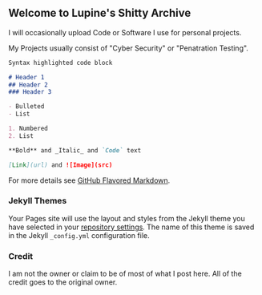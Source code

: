 ## Welcome to Lupine's Shitty Archive

I will occasionally upload Code or Software I use for personal projects.

My Projects usually consist of "Cyber Security" or "Penatration Testing".
 


```markdown
Syntax highlighted code block

# Header 1
## Header 2
### Header 3

- Bulleted
- List

1. Numbered
2. List

**Bold** and _Italic_ and `Code` text

[Link](url) and ![Image](src)
```

For more details see [GitHub Flavored Markdown](https://guides.github.com/features/mastering-markdown/).

### Jekyll Themes

Your Pages site will use the layout and styles from the Jekyll theme you have selected in your [repository settings](https://github.com/lupineacc/archive-home/settings). The name of this theme is saved in the Jekyll `_config.yml` configuration file.

### Credit

I am not the owner or claim to be of most of what I post here. All of the credit goes to the original owner.
